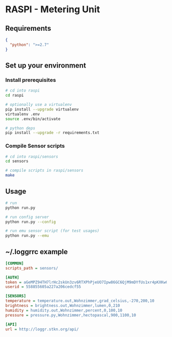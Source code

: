 # RASPI - Metering Unit

## Requirements

```json
{
  "python": ">=2.7"
}
```

## Set up your environment

### Install prerequisites

```bash
# cd into raspi
cd raspi

# optionally use a virtualenv
pip install --upgrade virtualenv
virtualenv .env
source .env/bin/activate

# python deps
pip install --upgrade -r requirements.txt
```

### Compile Sensor scripts

```bash
# cd into raspi/sensors
cd sensors

# compile scripts in raspi/sensors
make
```

## Usage

```bash
# run
python run.py

# run config server
python run.py --config

# run emu sensor script (for test usages)
python run.py --emu
```

## ~/.loggrrc example

```ini
[COMMON]
scripts_path = sensors/

[AUTH]
token = aGeMPZ94TH7lrHc2skUn3zv6RTXPhPjeUO7Ipw86GC6QjM9mDYfUs1xr4pKXKw0F
userid = 558855605a227a206cedcf55

[SENSORS]
temperature = temperature.out,Wohnzimmer,grad_celsius,-270,200,10
brightness = brightness.out,Wohnzimmer,lumen,0,210
humidity = humidity.out,Wohnzimmer,percent,0,100,10
pressure = pressure.py,Wohnzimmer,hectopascal,900,1100,10

[API]
url = http://loggr.stkn.org/api/
```
